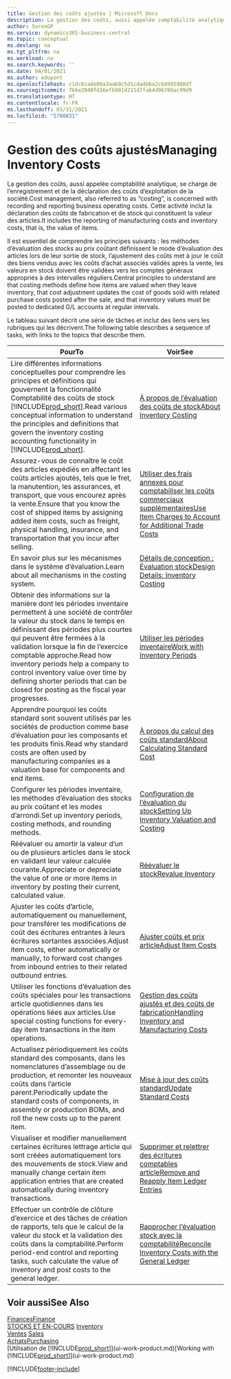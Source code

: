 ```yaml
---
title: Gestion des coûts ajustés | Microsoft Docs
description: La gestion des coûts, aussi appelée comptabilité analytique, se charge de l’enregistrement et de la déclaration des coûts d’exploitation de la société. Cette activité inclut la déclaration des coûts de fabrication et de stock qui constituent la valeur des articles.
author: SorenGP
ms.service: dynamics365-business-central
ms.topic: conceptual
ms.devlang: na
ms.tgt_pltfrm: na
ms.workload: na
ms.search.keywords: ''
ms.date: 04/01/2021
ms.author: edupont
ms.openlocfilehash: c1dc6cade08a3aab9c5d1cda4b6a2c64995988df
ms.sourcegitcommit: 766e2840fd16efb901d211d7fa64d96766ac99d9
ms.translationtype: HT
ms.contentlocale: fr-FR
ms.lasthandoff: 03/31/2021
ms.locfileid: "5780831"
---
```

# <a name="managing-inventory-costs"></a><span data-ttu-id="26418-104">Gestion des coûts ajustés</span><span class="sxs-lookup"><span data-stu-id="26418-104">Managing Inventory Costs</span></span>
<span data-ttu-id="26418-105">La gestion des coûts, aussi appelée comptabilité analytique, se charge de l’enregistrement et de la déclaration des coûts d’exploitation de la société.</span><span class="sxs-lookup"><span data-stu-id="26418-105">Cost management, also referred to as “costing”, is concerned with recording and reporting business operating costs.</span></span> <span data-ttu-id="26418-106">Cette activité inclut la déclaration des coûts de fabrication et de stock qui constituent la valeur des articles.</span><span class="sxs-lookup"><span data-stu-id="26418-106">It includes the reporting of manufacturing costs and inventory costs, that is, the value of items.</span></span>   

<span data-ttu-id="26418-107">Il est essentiel de comprendre les principes suivants : les méthodes d’évaluation des stocks au prix coûtant définissent le mode d’évaluation des articles lors de leur sortie de stock, l’ajustement des coûts met à jour le coût des biens vendus avec les coûts d’achat associés validés après la vente, les valeurs en stock doivent être validées vers les comptes généraux appropriés à des intervalles réguliers.</span><span class="sxs-lookup"><span data-stu-id="26418-107">Central principles to understand are that costing methods define how items are valued when they leave inventory, that cost adjustment updates the cost of goods sold with related purchase costs posted after the sale, and that inventory values must be posted to dedicated G/L accounts at regular intervals.</span></span>

<span data-ttu-id="26418-108">Le tableau suivant décrit une série de tâches et inclut des liens vers les rubriques qui les décrivent.</span><span class="sxs-lookup"><span data-stu-id="26418-108">The following table describes a sequence of tasks, with links to the topics that describe them.</span></span>

|<span data-ttu-id="26418-109">**Pour**</span><span class="sxs-lookup"><span data-stu-id="26418-109">**To**</span></span>|<span data-ttu-id="26418-110">**Voir**</span><span class="sxs-lookup"><span data-stu-id="26418-110">**See**</span></span>|  
|------------|-------------|  
|<span data-ttu-id="26418-111">Lire différentes informations conceptuelles pour comprendre les principes et définitions qui gouvernent la fonctionnalité Comptabilité des coûts de stock [!INCLUDE[prod_short](includes/prod_short.md)].</span><span class="sxs-lookup"><span data-stu-id="26418-111">Read various conceptual information to understand the principles and definitions that govern the inventory costing accounting functionality in [!INCLUDE[prod_short](includes/prod_short.md)].</span></span>|[<span data-ttu-id="26418-112">À propos de l’évaluation des coûts de stock</span><span class="sxs-lookup"><span data-stu-id="26418-112">About Inventory Costing</span></span>](finance-learn-about-costing.md)|  
|<span data-ttu-id="26418-113">Assurez-vous de connaître le coût des articles expédiés en affectant les coûts articles ajoutés, tels que le fret, la manutention, les assurances, et transport, que vous encourez après la vente.</span><span class="sxs-lookup"><span data-stu-id="26418-113">Ensure that you know the cost of shipped items by assigning added item costs, such as freight, physical handling, insurance, and transportation that you incur after selling.</span></span>|[<span data-ttu-id="26418-114">Utiliser des frais annexes pour comptabiliser les coûts commerciaux supplémentaires</span><span class="sxs-lookup"><span data-stu-id="26418-114">Use Item Charges to Account for Additional Trade Costs</span></span>](payables-how-assign-item-charges.md)|
|<span data-ttu-id="26418-115">En savoir plus sur les mécanismes dans le système d’évaluation.</span><span class="sxs-lookup"><span data-stu-id="26418-115">Learn about all mechanisms in the costing system.</span></span>|[<span data-ttu-id="26418-116">Détails de conception : Évaluation stock</span><span class="sxs-lookup"><span data-stu-id="26418-116">Design Details: Inventory Costing</span></span>](design-details-inventory-costing.md)|
|<span data-ttu-id="26418-117">Obtenir des informations sur la manière dont les périodes inventaire permettent à une société de contrôler la valeur du stock dans le temps en définissant des périodes plus courtes qui peuvent être fermées à la validation lorsque la fin de l’exercice comptable approche.</span><span class="sxs-lookup"><span data-stu-id="26418-117">Read how inventory periods help a company to control inventory value over time by defining shorter periods that can be closed for posting as the fiscal year progresses.</span></span>|[<span data-ttu-id="26418-118">Utiliser les périodes inventaire</span><span class="sxs-lookup"><span data-stu-id="26418-118">Work with Inventory Periods</span></span>](finance-how-to-work-with-inventory-periods.md)|
|<span data-ttu-id="26418-119">Apprendre pourquoi les coûts standard sont souvent utilisés par les sociétés de production comme base d’évaluation pour les composants et les produits finis.</span><span class="sxs-lookup"><span data-stu-id="26418-119">Read why standard costs are often used by manufacturing companies as a valuation base for components and end items.</span></span>|[<span data-ttu-id="26418-120">À propos du calcul des coûts standard</span><span class="sxs-lookup"><span data-stu-id="26418-120">About Calculating Standard Cost</span></span>](finance-about-calculating-standard-cost.md)|
|<span data-ttu-id="26418-121">Configurer les périodes inventaire, les méthodes d’évaluation des stocks au prix coûtant et les modes d’arrondi.</span><span class="sxs-lookup"><span data-stu-id="26418-121">Set up inventory periods, costing methods, and rounding methods.</span></span>|[<span data-ttu-id="26418-122">Configuration de l’évaluation du stock</span><span class="sxs-lookup"><span data-stu-id="26418-122">Setting Up Inventory Valuation and Costing</span></span>](finance-set-up-inventory-valuation-and-costing.md)|
|<span data-ttu-id="26418-123">Réévaluer ou amortir la valeur d’un ou de plusieurs articles dans le stock en validant leur valeur calculée courante.</span><span class="sxs-lookup"><span data-stu-id="26418-123">Appreciate or depreciate the value of one or more items in inventory by posting their current, calculated value.</span></span>|[<span data-ttu-id="26418-124">Réévaluer le stock</span><span class="sxs-lookup"><span data-stu-id="26418-124">Revalue Inventory</span></span>](inventory-how-revalue-inventory.md)|
|<span data-ttu-id="26418-125">Ajuster les coûts d’article, automatiquement ou manuellement, pour transférer les modifications de coût des écritures entrantes à leurs écritures sortantes associées.</span><span class="sxs-lookup"><span data-stu-id="26418-125">Adjust item costs, either automatically or manually, to forward cost changes from inbound entries to their related outbound entries.</span></span>|[<span data-ttu-id="26418-126">Ajuster coûts et prix article</span><span class="sxs-lookup"><span data-stu-id="26418-126">Adjust Item Costs</span></span>](inventory-how-adjust-item-costs.md)|
|<span data-ttu-id="26418-127">Utiliser les fonctions d’évaluation des coûts spéciales pour les transactions article quotidiennes dans les opérations liées aux articles.</span><span class="sxs-lookup"><span data-stu-id="26418-127">Use special costing functions for every-day item transactions in the item operations.</span></span>|[<span data-ttu-id="26418-128">Gestion des coûts ajustés et des coûts de fabrication</span><span class="sxs-lookup"><span data-stu-id="26418-128">Handling Inventory and Manufacturing Costs</span></span>](finance-handle-inventory-and-manufacturing-costs.md)|  
|<span data-ttu-id="26418-129">Actualisez périodiquement les coûts standard des composants, dans les nomenclatures d’assemblage ou de production, et remonter les nouveaux coûts dans l’article parent.</span><span class="sxs-lookup"><span data-stu-id="26418-129">Periodically update the standard costs of components, in assembly or production BOMs, and roll the new costs up to the parent item.</span></span>|[<span data-ttu-id="26418-130">Mise à jour des coûts standard</span><span class="sxs-lookup"><span data-stu-id="26418-130">Update Standard Costs</span></span>](finance-how-to-update-standard-costs.md)|
|<span data-ttu-id="26418-131">Visualiser et modifier manuellement certaines écritures lettrage article qui sont créées automatiquement lors des mouvements de stock.</span><span class="sxs-lookup"><span data-stu-id="26418-131">View and manually change certain item application entries that are created automatically during inventory transactions.</span></span>|[<span data-ttu-id="26418-132">Supprimer et relettrer des écritures comptables article</span><span class="sxs-lookup"><span data-stu-id="26418-132">Remove and Reapply Item Ledger Entries</span></span>](finance-how-to-remove-and-reapply-item-entries.md)|
|<span data-ttu-id="26418-133">Effectuer un contrôle de clôture d’exercice et des tâches de création de rapports, tels que le calcul de la valeur du stock et la validation des coûts dans la comptabilité.</span><span class="sxs-lookup"><span data-stu-id="26418-133">Perform period-end control and reporting tasks, such calculate the value of inventory and post costs to the general ledger.</span></span>|[<span data-ttu-id="26418-134">Rapprocher l’évaluation stock avec la comptabilité</span><span class="sxs-lookup"><span data-stu-id="26418-134">Reconcile Inventory Costs with the General Ledger</span></span>](finance-how-to-post-inventory-costs-to-the-general-ledger.md)|

## <a name="see-also"></a><span data-ttu-id="26418-135">Voir aussi</span><span class="sxs-lookup"><span data-stu-id="26418-135">See Also</span></span>  
 [<span data-ttu-id="26418-136">Finances</span><span class="sxs-lookup"><span data-stu-id="26418-136">Finance</span></span>](finance.md)  
 <span data-ttu-id="26418-137">[STOCKS ET EN-COURS](inventory-manage-inventory.md) </span><span class="sxs-lookup"><span data-stu-id="26418-137">[Inventory](inventory-manage-inventory.md) </span></span>  
 <span data-ttu-id="26418-138">[Ventes](sales-manage-sales.md) </span><span class="sxs-lookup"><span data-stu-id="26418-138">[Sales](sales-manage-sales.md) </span></span>  
 [<span data-ttu-id="26418-139">Achats</span><span class="sxs-lookup"><span data-stu-id="26418-139">Purchasing</span></span>](purchasing-manage-purchasing.md)  
 <span data-ttu-id="26418-140">[Utilisation de [!INCLUDE[prod_short](includes/prod_short.md)]](ui-work-product.md)</span><span class="sxs-lookup"><span data-stu-id="26418-140">[Working with [!INCLUDE[prod_short](includes/prod_short.md)]](ui-work-product.md)</span></span>


[!INCLUDE[footer-include](includes/footer-banner.md)]